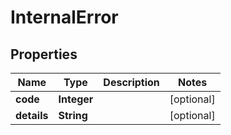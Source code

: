 
# InternalError

## Properties
Name | Type | Description | Notes
------------ | ------------- | ------------- | -------------
**code** | **Integer** |  |  [optional]
**details** | **String** |  |  [optional]



